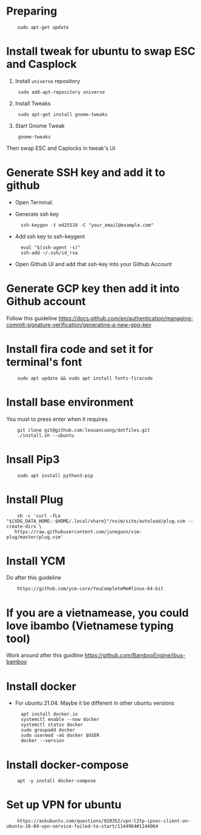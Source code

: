 # Preparing

        sudo apt-get update


# Install tweak for ubuntu to swap ESC and Casplock
1. Install `universe` repository
        
        sudo add-apt-repository universe

2. Install Tweaks
        
        sudo apt-get install gnome-tweaks
        
3. Start Gnome Tweak
        
        gnome-tweaks
        
Then swap ESC and Caplocks in tweak's UI

# Generate SSH key and add it to github
- Open Terminal.
- Generate ssh key

        ssh-keygen -t ed25519 -C "your_email@example.com"
    
- Add ssh key to ssh-keygent
    
        eval "$(ssh-agent -s)"
        ssh-add ~/.ssh/id_rsa

- Open Github UI and add that ssh-key into your Github Account

# Generate GCP key then add it into Github account
Follow this guideline
        https://docs.github.com/en/authentication/managing-commit-signature-verification/generating-a-new-gpg-key


# Install fira code and set it for terminal's font

        sudo apt update && sudo apt install fonts-firacode

# Install base environment
You must to press enter when it requires.

        git clone git@github.com:lexuancuong/dotfiles.git
        ./install.sh --ubuntu
        
# Insall Pip3 

        sudo apt install python3-pip

# Install Plug

        sh -c 'curl -fLo "${XDG_DATA_HOME:-$HOME/.local/share}"/nvim/site/autoload/plug.vim --create-dirs \
       https://raw.githubusercontent.com/junegunn/vim-plug/master/plug.vim'
       
# Install YCM
Do after this guideline
        
        https://github.com/ycm-core/YouCompleteMe#linux-64-bit
        
# If you are a vietnamease, you could love ibambo (Vietnamese typing tool)
Work around after this guidline
        https://github.com/BambooEngine/ibus-bamboo

# Install docker
- For ubuntu 21.04. Maybe it be different in other ubuntu versions

        apt install docker.io
        systemctl enable --now docker
        systemctl status docker
        sudo groupadd docker
        sudo usermod -aG docker $USER
        docker --version

# Install docker-compose

        apt -y install docker-compose

# Set up VPN for ubuntu
        https://askubuntu.com/questions/920352/vpn-l2tp-ipsec-client-on-ubuntu-16-04-vpn-service-failed-to-start/1144964#1144964
